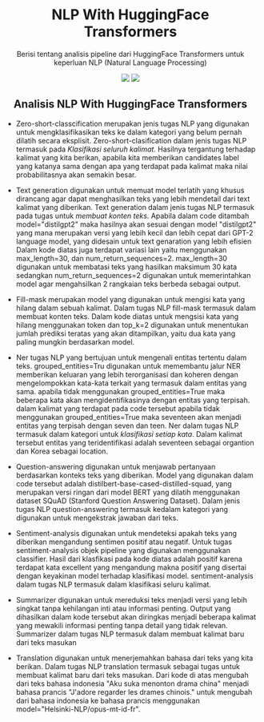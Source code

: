 <h1 align="center"> NLP With HuggingFace Transformers </h1>
<p align="center"> Berisi tentang analisis pipeline dari HuggingFace Transformers untuk keperluan NLP (Natural Language Processing)</p>

<div align="center">

<img src="https://img.shields.io/badge/python-3670A0?style=for-the-badge&logo=python&logoColor=ffdd54">
<img src="https://img.shields.io/badge/jupyter-%23FA0F00.svg?style=for-the-badge&logo=jupyter&logoColor=white">

</div>

<h2 align="center"> Analisis NLP With HuggingFace Transformers </h2> 

- Zero-short-classcification merupakan jenis tugas NLP yang digunakan untuk mengklasifikasikan teks ke dalam kategori yang belum pernah dilatih secara eksplisit. Zero-short-clasification dalam jenis tugas NLP termasuk pada *Klasifikasi seluruh kalimat*. Hasilnya tergantung terhadap kalimat yang kita berikan, apabila kita memberikan candidates label yang katanya sama dengan apa yang terdapat pada kalimat maka nilai probabilitasnya akan semakin besar.

- Text generation digunakan untuk memuat model terlatih yang khusus dirancang agar dapat menghasilkan teks yang lebih mendetail dari text kalimat yang diberikan. Text generation dalam jenis tugas NLP termasuk pada  tugas untuk *membuat konten teks*. Apabila dalam code ditambah model="distilgpt2" maka hasilnya akan sesuai dengan model "distilgpt2" yang mana merupakan versi yang lebih kecil dan lebih cepat dari GPT-2 language model, yang didesain untuk text genaration yang lebih efisien Dalam kode diatas juga terdapat variasi lain yaitu menggunakan max_length=30, dan num_return_sequences=2. max_length=30 digunakan untuk membatasi teks yang hasilkan maksimum 30 kata sedangkan  num_return_sequences=2 digunakan untuk memerintahkan model agar mengahsilkan 2 rangkaian teks berbeda sebagai output.

- Fill-mask merupakan model yang digunakan untuk mengisi kata yang hilang dalam sebuah kalimat. Dalam tugas NLP fill-mask termasuk dalam membuat konten teks. Dalam kode diatas untuk mengsisi kata yang hilang menggunakan token <mask> dan top_k=2 digunakan untuk menentukan jumlah prediksi teratas yang akan ditampilkan, yaitu dua kata yang paling mungkin berdasarkan model.

- Ner tugas NLP yang bertujuan untuk mengenali entitas tertentu dalam teks. grouped_entities=Tru digunakan untuk memembantu jalur NER memberikan keluaran yang lebih terorganisasi dan koheren dengan mengelompokkan kata-kata terkait yang termasuk dalam entitas yang sama. apabila tidak menggunakan grouped_entities=True maka beberapa kata akan mengidentifikasinya dengan entitas yang terpisah. dalam kalimat yang terdapat pada code tersebut apabila tidak menggunakan grouped_entities=True maka seventeen akan menjadi entitas yang terpisah dengan seven dan teen. Ner dalam tugas NLP termasuk dalam kategori untuk *klasifikasi setiap kata*. Dalam kalimat tersebut entitas yang teridentifikasi adalah seventeen sebagai organtion dan Korea sebagai location.

- Question-answering digunakan untuk menjawab pertanyaan berdasarkan konteks teks yang diberikan. Model yang digunakan dalam code tersebut adalah distilbert-base-cased-distilled-squad, yang merupakan versi ringan dari model BERT yang dilatih menggunakan dataset SQuAD (Stanford Question Answering Dataset). Dalam jenis tugas NLP question-answering termasuk kedalam kategori yang digunakan untuk mengekstrak jawaban dari teks.

- Sentiment-analysis digunakan untuk  mendeteksi apakah teks yang diberikan mengandung sentimen positif atau negatif. Untuk tugas sentiment-analysis objek pipeline yang digunakan menggunakan classifier. Hasil dari klasfikasi pada kode diatas adalah positif karena terdapat kata excellent yang mengandung makna positif yang disertai dengan keyakinan model terhadap klasifikasi model. sentiment-analysis dalam tugas NLP termasuk dalam klasifikasi seluru kalimat.

- Summarizer digunakan untuk mereduksi teks menjadi versi yang lebih singkat tanpa kehilangan inti atau informasi penting. Output yang dihasilkan dalam kode tersebut akan diringkas menjadi beberapa kalimat yang mewakili informasi penting tanpa detail yang tidak relevan. Summarizer dalam tugas NLP termasuk dalam membuat kalimat baru dari teks masukan

- Translation digunakan untuk menerjemahkan bahasa dari teks yang kita berikan. Dalam tugas NLP translation termasuk sebagai tugas untuk membuat kalimat baru dari teks masukan. Dari kode di atas mengubah dari teks bahasa indonesia "Aku suka menonton drama china" menjadi bahasa prancis "J'adore regarder les drames chinois." untuk mengubah dari bahasa indonesia ke bahasa prancis menggunakan model="Helsinki-NLP/opus-mt-id-fr".

